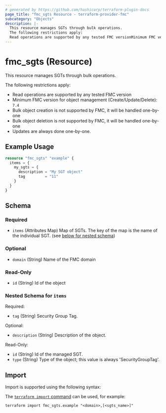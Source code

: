 ```yaml
---
# generated by https://github.com/hashicorp/terraform-plugin-docs
page_title: "fmc_sgts Resource - terraform-provider-fmc"
subcategory: "Objects"
description: |-
  This resource manages SGTs through bulk operations.
  The following restrictions apply:
  Read operations are supported by any tested FMC versionMinimum FMC version for object management (Create/Update/Delete): 7.4Bulk object creation is not supported by FMC, it will be handled one-by-oneBulk object deletion is not supported by FMC, it will be handled one-by-oneUpdates are always done one-by-one.
---
```


# fmc_sgts (Resource)

This resource manages SGTs through bulk operations.

The following restrictions apply:
  - Read operations are supported by any tested FMC version
  - Minimum FMC version for object management (Create/Update/Delete): `7.4`
  - Bulk object creation is not supported by FMC, it will be handled one-by-one
  - Bulk object deletion is not supported by FMC, it will be handled one-by-one
  - Updates are always done one-by-one.

## Example Usage

```terraform
resource "fmc_sgts" "example" {
  items = {
    my_sgts = {
      description = "My SGT object"
      tag         = "11"
    }
  }
}
```

<!-- schema generated by tfplugindocs -->
## Schema

### Required

- `items` (Attributes Map) Map of SGTs. The key of the map is the name of the individual SGT. (see [below for nested schema](#nestedatt--items))

### Optional

- `domain` (String) Name of the FMC domain

### Read-Only

- `id` (String) Id of the object

<a id="nestedatt--items"></a>
### Nested Schema for `items`

Required:

- `tag` (String) Security Group Tag.

Optional:

- `description` (String) Description of the object.

Read-Only:

- `id` (String) Id of the managed SGT.
- `type` (String) Type of the object; this value is always 'SecurityGroupTag'.

## Import

Import is supported using the following syntax:

The [`terraform import` command](https://developer.hashicorp.com/terraform/cli/commands/import) can be used, for example:

```shell
terraform import fmc_sgts.example "<domain>,[<sgts_name>]"
```

